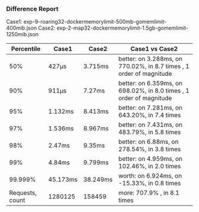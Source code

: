 ### Difference Report
Case1: exp-9-roaring32-dockermemorylimit-500mb-gomemlimit-400mib.json
Case2: exp-2-map32-dockermemorylimit-1.5gb-gomemlimit-1250mib.json

|Percentile|Case1|Case2|Case1 vs Case2|
|---|---|---|---|
|50%|427µs|3.715ms|better: on 3.288ms, on 770.02%, in 8.7 times , 1 order of magnitude|
|90%|911µs|7.27ms|better: on 6.359ms, on 698.02%, in 8.0 times , 1 order of magnitude|
|95%|1.132ms|8.413ms|better: on 7.281ms, on 643.20%, in 7.4 times |
|97%|1.536ms|8.967ms|better: on 7.431ms, on 483.79%, in 5.8 times |
|98%|2.47ms|9.35ms|better: on 6.88ms, on 278.54%, in 3.8 times |
|99%|4.84ms|9.799ms|better: on 4.959ms, on 102.46%, in 2.0 times |
|99.999%|45.173ms|38.249ms|worth: on 6.924ms, on -15.33%, in 0.8 times |
|Requests, count|1280125|158459|more: 707.9% , in 8.1 times |
